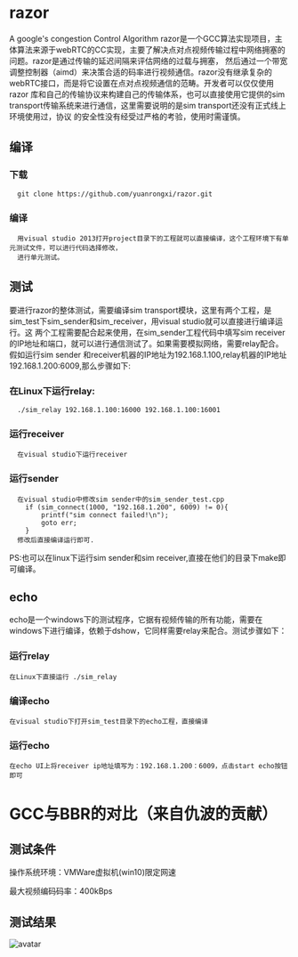 # razor
 A google's congestion Control Algorithm
razor是一个GCC算法实现项目，主体算法来源于webRTC的CC实现，主要了解决点对点视频传输过程中网络拥塞的问题。razor是通过传输的延迟间隔来评估网络的过载与拥塞，
然后通过一个带宽调整控制器（aimd）来决策合适的码率进行视频通信。razor没有继承复杂的webRTC接口，而是将它设置在点对点视频通信的范畴。开发者可以仅仅使用razor
库和自己的传输协议来构建自己的传输体系，也可以直接使用它提供的sim transport传输系统来进行通信，这里需要说明的是sim transport还没有正式线上环境使用过，协议
的安全性没有经受过严格的考验，使用时需谨慎。

## 编译
 ### 下载
      git clone https://github.com/yuanrongxi/razor.git
 ### 编译
      用visual studio 2013打开project目录下的工程就可以直接编译，这个工程环境下有单元测试文件，可以进行代码选择修改，
      进行单元测试。
 
## 测试
 要进行razor的整体测试，需要编译sim transport模块，这里有两个工程，是sim_test下sim_sender和sim_receiver，用visual studio就可以直接进行编译运行。这
 两个工程需要配合起来使用，在sim_sender工程代码中填写sim receiver的IP地址和端口，就可以进行通信测试了。如果需要模拟网络，需要relay配合。假如运行sim sender
 和receiver机器的IP地址为192.168.1.100,relay机器的IP地址192.168.1.200:6009,那么步骤如下:
  ### 在Linux下运行relay:
      ./sim_relay 192.168.1.100:16000 192.168.1.100:16001
  ### 运行receiver
      在visual studio下运行receiver
  ### 运行sender
      在visual studio中修改sim sender中的sim_sender_test.cpp
    	if (sim_connect(1000, "192.168.1.200", 6009) != 0){
		    printf("sim connect failed!\n");
		    goto err;
	    }
      修改后直接编译运行即可.
 
 PS:也可以在linux下运行sim sender和sim receiver,直接在他们的目录下make即可编译。
 
 ## echo
   echo是一个windows下的测试程序，它据有视频传输的所有功能，需要在windows下进行编译，依赖于dshow，它同样需要relay来配合。测试步骤如下：
 ### 运行relay
    在Linux下直接运行 ./sim_relay
 ### 编译echo
    在visual studio下打开sim_test目录下的echo工程，直接编译
 ### 运行echo
    在echo UI上将receiver ip地址填写为：192.168.1.200：6009，点击start echo按钮即可
    
 # GCC与BBR的对比（来自仇波的贡献）
 ## 测试条件
  操作系统环境：VMWare虚拟机(win10)限定网速
  
  最大视频编码码率：400kBps
 ## 测试结果 
![avatar](https://github.com/yuanrongxi/razor/blob/master/doc/BBR1.jpg)

    
